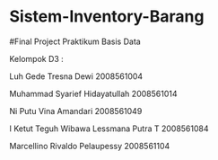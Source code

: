 # Sistem-Inventory-Barang
#Final Project Praktikum Basis Data

Kelompok D3 :


Luh Gede Tresna Dewi	2008561004


Muhammad Syarief Hidayatullah 2008561014


Ni Putu Vina Amandari 2008561049


I Ketut Teguh Wibawa Lessmana Putra T 2008561084


Marcellino Rivaldo Pelaupessy 2008561104

